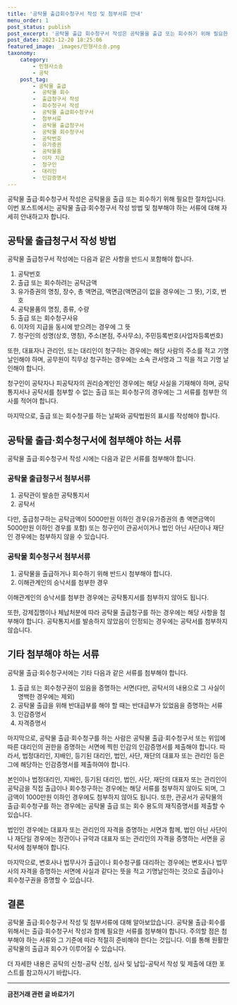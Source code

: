 ```yaml
---
title: '공탁물 출급회수청구서 작성 및 첨부서류 안내'
menu_order: 1
post_status: publish
post_excerpt: '공탁물 출급 회수청구서 작성은 공탁물을 출급 또는 회수하기 위해 필요한 절차입니다. 이번 포스트에서는 공탁물 출급 회수청구서 작성 방법 및 첨부해야 하는 서류에 대해 자세히 안내하고자 합니다.'
post_date: 2023-12-20 18:25:06
featured_image: _images/민형사소송.png
taxonomy:
    category:
        - 민형사소송
        - 공탁
    post_tag:
        - 공탁물 출급
        -  공탁물 회수
        -  출급청구서 작성
        -  회수청구서 작성
        -  공탁물 출급회수청구서
        -  첨부서류
        -  공탁물 출급청구서
        -  공탁물 회수청구서
        -  공탁번호
        -  유가증권
        -  공탁물품
        -  이자 지급
        -  청구인
        -  대리인
        -  인감증명서
---
```



공탁물 출급·회수청구서 작성은 공탁물을 출급 또는 회수하기 위해 필요한 절차입니다. 이번 포스트에서는 공탁물 출급·회수청구서 작성 방법 및 첨부해야 하는 서류에 대해 자세히 안내하고자 합니다. 

## 공탁물 출급청구서 작성 방법
공탁물 출급청구서 작성에는 다음과 같은 사항을 반드시 포함해야 합니다. 

1. 공탁번호
2. 출급 또는 회수하려는 공탁금액
3. 유가증권의 명칭, 장수, 총 액면금, 액면금(액면금이 없을 경우에는 그 뜻), 기호, 번호
4. 공탁물품의 명칭, 종류, 수량
5. 출급 또는 회수청구사유
6. 이자의 지급을 동시에 받으려는 경우에 그 뜻
7. 청구인의 성명(상호, 명칭), 주소(본점, 주사무소), 주민등록번호(사업자등록번호)

또한, 대표자나 관리인, 또는 대리인이 청구하는 경우에는 해당 사람의 주소를 적고 기명 날인해야 하며, 공무원이 직무상 청구하는 경우에는 소속 관서명과 그 직을 적고 기명 날인해야 합니다.

청구인이 공탁자나 피공탁자의 권리승계인인 경우에는 해당 사실을 기재해야 하며, 공탁통지서나 공탁서를 첨부할 수 없는 출급 또는 회수청구의 경우에는 그 서류를 첨부한 의사를 적어야 합니다.

마지막으로, 출급 또는 회수청구를 하는 날짜와 공탁법원의 표시를 작성해야 합니다.

## 공탁물 출급·회수청구서에 첨부해야 하는 서류
공탁물 출급·회수청구서 작성 시에는 다음과 같은 서류를 첨부해야 합니다.

### 공탁물 출급청구서 첨부서류
1. 공탁관이 발송한 공탁통지서
2. 공탁서

다만, 출급청구하는 공탁금액이 5000만원 이하인 경우(유가증권의 총 액면금액이 5000만원 이하인 경우를 포함) 또는 청구인이 관공서이거나 법인 아닌 사단이나 재단인 경우에는 첨부하지 않을 수 있습니다. 

### 공탁물 회수청구서 첨부서류
1. 공탁물을 출급하거나 회수하기 위해 반드시 첨부해야 합니다.
2. 이해관계인의 승낙서를 첨부한 경우

이해관계인의 승낙서를 첨부한 경우에는 공탁통지서를 첨부하지 않아도 됩니다.

또한, 강제집행이나 체납처분에 따라 공탁물 출급청구를 하는 경우에는 해당 사항을 첨부해야 합니다. 공탁통지서를 발송하지 않았음이 인정되는 경우에는 공탁서를 첨부하지 않습니다.

## 기타 첨부해야 하는 서류
공탁물 출급·회수청구서에는 기타 다음과 같은 서류를 첨부해야 합니다.

1. 출급 또는 회수청구권이 있음을 증명하는 서면(다만, 공탁서의 내용으로 그 사실이 명백한 경우에는 제외)
2. 공탁물 출급을 위해 반대급부를 해야 할 때는 반대급부가 있었음을 증명하는 서류
3. 인감증명서
4. 자격증명서

마지막으로, 공탁물 출급·회수청구를 하는 사람은 공탁물 출급·회수청구서 또는 위임에 따른 대리인의 권한을 증명하는 서면에 찍힌 인감의 인감증명서를 제출해야 합니다. 따라서, 법정대리인, 지배인, 등기된 대리인, 법인, 사단, 재단의 대표자 또는 관리인 등은 그에 해당하는 인감증명서를 제출하여야 합니다.

본인이나 법정대리인, 지배인, 등기된 대리인, 법인, 사단, 재단의 대표자 또는 관리인이 공탁금을 직접 출급이나 회수청구하는 경우에는 해당 서류를 첨부하지 않아도 되며, 그 금액이 1000만원 이하인 경우에도 첨부하지 않아도 됩니다. 또한, 관공서가 공탁물의 출급·회수청구를 하는 경우에는 공탁물 출급 또는 회수 용도의 재직증명서를 제출할 수 있습니다. 

법인인 경우에는 대표자 또는 관리인의 자격을 증명하는 서면과 함께, 법인 아닌 사단이나 재단일 경우에는 정관이나 규약과 대표자 또는 관리인의 자격을 증명하는 서면을 공탁서에 첨부해야 합니다.

마지막으로, 변호사나 법무사가 출급이나 회수청구를 대리하는 경우에는 변호사나 법무사의 자격을 증명하는 서면에 사실과 같다는 뜻을 적고 기명날인하는 것으로 출급이나 회수청구권을 증명할 수 있습니다.

## 결론
공탁물 출급·회수청구서 작성 및 첨부서류에 대해 알아보았습니다. 공탁물 출급·회수를 위해서는 출급·회수청구서 작성과 함께 필요한 서류를 첨부해야 합니다. 주의할 점은 첨부해야 하는 서류와 그 기준에 따라 적절히 준비해야 한다는 것입니다. 이를 통해 원활한 공탁물의 출급과 회수가 이루어질 수 있습니다. 

더 자세한 내용은 공탁의 신청-공탁 신청, 심사 및 납입-공탁서 작성 및 제출에 대한 포스트를 참고하시기 바랍니다.
<!-- wp:separator -->
<hr class="wp-block-separator has-alpha-channel-opacity"/>
<!-- /wp:separator -->

<!-- wp:group {"backgroundColor":"base","layout":{"type":"constrained"}} -->
<div class="wp-block-group has-base-background-color has-background"><!-- wp:paragraph {"align":"center","fontSize":"medium"} -->
<p class="has-text-align-center has-large-font-size"><strong>금전거래 관련 글 바로가기</strong></p>
<!-- /wp:paragraph -->


<!-- wp:latest-posts
{"categories":[{"id":13538,"count":19,"description":"","link":"https://uknowlaw.com/category/%ea%b8%88%ec%a0%84%ea%b1%b0%eb%9e%98/","name":"금전거래","slug":"금전거래","taxonomy":"category","parent":0,"meta":[],"_links":{"self":[{"href":"https://uknowlaw.com/wp-json/wp/v2/categories/13538"}],"collection":[{"href":"https://uknowlaw.com/wp-json/wp/v2/categories"}],"about":[{"href":"https://uknowlaw.com/wp-json/wp/v2/taxonomies/category"}],"wp:post_type":[{"href":"https://uknowlaw.com/wp-json/wp/v2/posts?categories=13538"}],"curies":[{"name":"wp","href":"https://api.w.org/{rel}","templated":true}]}}],"postsToShow":100,"excerptLength":28,"postLayout":"grid","columns":2,"featuredImageAlign":"left","featuredImageSizeSlug":"large","fontSize":"small"} /--></div>
<!-- /wp:group -->